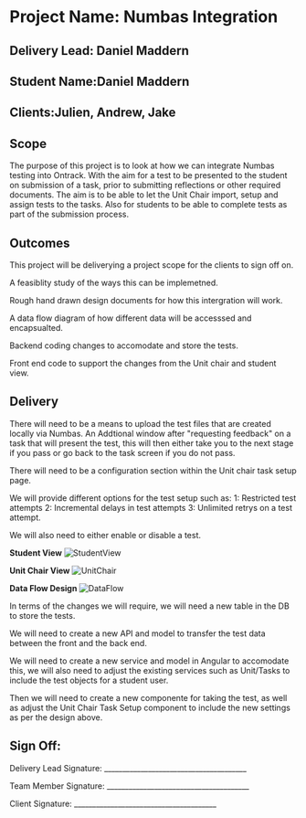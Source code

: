 # Project Name: Numbas Integration

## Delivery Lead:  Daniel Maddern

## Student Name:Daniel Maddern

## Clients:Julien, Andrew, Jake

## **Scope**

The purpose of this project is to look at how we can integrate Numbas testing into Ontrack. With the
aim for a test to be presented to the student on submission of a task, prior to submitting
reflections or other required documents. The aim is to be able to let the Unit Chair import, setup
and assign tests to the tasks. Also for students to be able to complete tests as part of the
submission process.

## **Outcomes**

This project will be deliverying a project scope for the clients to sign off on.

A feasiblity study of the ways this can be implemetned.

Rough hand drawn design documents for how this intergration will work.

A data flow diagram of how different data will be accesssed and encapsualted.

Backend coding changes to accomodate and store the tests.

Front end code to support the changes from the Unit chair and student view.

## **Delivery**

There will need to be a means to upload the test files that are created locally via Numbas. An
Addtional window after "requesting feedback" on a task that will present the test, this will then
either take you to the next stage if you pass or go back to the task screen if you do not pass.

There will need to be a configuration section within the Unit chair task setup page.

We will provide different options for the test setup such as: 1: Restricted test attempts 2:
Incremental delays in test attempts 3: Unlimited retrys on a test attempt.

We will also need to either enable or disable a test.

**Student View**
![StudentView](https://github.com/thoth-tech/documentation/tree/docs/NumbasdocUpdates/docs/OnTrack/Numbas/StudentView.jpg "Student View Design")

**Unit Chair View**
![UnitChair](https://github.com/thoth-tech/documentation/tree/docs/NumbasdocUpdates/docs/OnTrack/Numbas/UnitChair.jpg "Unit Chair Design")

**Data Flow Design** ![DataFlow](https://github.com/thoth-tech/documentation/tree/docs/NumbasdocUpdates/docs/OnTrack/Numbas/DataFlow.jpg "Data Flow Design")

In terms of the changes we will require, we will need a new table in the DB to store the tests.

We will need to create a new API and model to transfer the test data between the front and the back
end.

We will need to create a new service and model in Angular to accomodate this, we will also need to
adjust the existing services such as Unit/Tasks to include the test objects for a student user.

Then we will need to create a new componente for taking the test, as well as adjust the Unit Chair
Task Setup component to include the new settings as per the design above.

## **Sign Off:**

Delivery Lead Signature:
\_\_\_\_\_\_\_\_\_\_\_\_\_\_\_\_\_\_\_\_\_\_\_\_\_\_\_\_\_\_\_\_\_\_\_\_\_\_\_

Team Member Signature:
\_\_\_\_\_\_\_\_\_\_\_\_\_\_\_\_\_\_\_\_\_\_\_\_\_\_\_\_\_\_\_\_\_\_\_\_\_\_\_

Client Signature: \_\_\_\_\_\_\_\_\_\_\_\_\_\_\_\_\_\_\_\_\_\_\_\_\_\_\_\_\_\_\_\_\_\_\_\_\_\_\_
